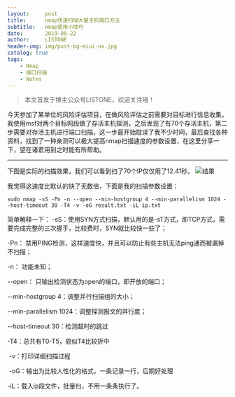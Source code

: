 ```yaml
---
layout:     post
title:      nmap快速扫描大量主机端口方法
subtitle:   nmap使用小技巧
date:       2019-08-22
author:     LISTONE
header-img: img/post-bg-miui-ux.jpg
catalog: true
tags:
    - Nmap
    - 端口扫描
    - Notes
---
```


>本文首发于博主公众号LISTONE，欢迎关注哦！

今天参加了某单位的风险评估项目，在做风险评估之前需要对目标进行信息收集，我使用msf对两个目标网段做了存活主机探测，之后发现了有70个存活主机，第二步需要对存活主机进行端口扫描，这一步最开始耽误了我不少时间，最后查找各种资料，找到了一种亲测可以极大提高nmap扫描速度的参数设置，在这里分享一下，望在诸君用到之时能有所帮助。

---

下图是实际的扫描效果，我们可以看到扫了70个IP仅仅用了12.41秒。
![结果](https://upload-images.jianshu.io/upload_images/19120456-2c1823fc07776584.png?imageMogr2/auto-orient/strip%7CimageView2/2/w/1240)

我觉得这速度比默认的快了无数倍，下面是我的扫描参数设置：

```
sudo nmap -sS -Pn -n --open --min-hostgroup 4 --min-parallelism 1024 --host-timeout 30 -T4 -v -oG result.txt -iL ip.txt
```

简单解释一下：
-sS：使用SYN方式扫描，默认用的是-sT方式，即TCP方式，需要完成完整的三次握手，比较费时，SYN就比较快一些了；

-Pn： 禁用PING检测，这样速度快，并且可以防止有些主机无法ping通而被漏掉不扫描；

-n： 功能未知；

--open： 只输出检测状态为open的端口，即开放的端口；

--min-hostgroup 4：调整并行扫描组的大小；

--min-parallelism 1024：调整探测报文的并行度；

--host-timeout 30：检测超时的跳过 

-T4：总共有T0-T5，貌似T4比较折中

 -v：打印详细扫描过程

 -oG：输出为比较人性化的格式，一条记录一行，后期好处理

-iL：载入ip段文件，批量扫，不用一条条执行了。
